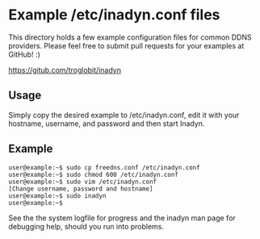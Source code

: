 Example /etc/inadyn.conf files
==============================

This directory holds a few example configuration files for common
DDNS providers.  Please feel free to submit pull requests for your
examples at GitHub! :)

https://gitub.com/troglobit/inadyn


Usage
-----

Simply copy the desired example to /etc/inadyn.conf, edit it with
your hostname, username, and password and then start Inadyn.


Example
-------

    user@example:~$ sudo cp freedns.conf /etc/inadyn.conf
    user@example:~$ sudo chmod 600 /etc/inadyn.conf
    user@example:~$ sudo vim /etc/inadyn.conf
    [Change username, password and hostname]
    user@example:~$ sudo inadyn
    user@example:~$

See the the system logfile for progress and the inadyn man page for
debugging help, should you run into problems.
